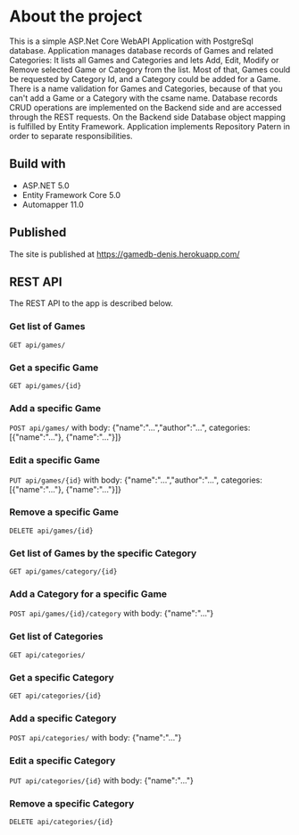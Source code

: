 # About the project

This is a simple ASP.Net Core WebAPI Application with PostgreSql database.
Application manages database records of Games and related Categories:
It lists all Games and Categories and lets Add, Edit, Modify or Remove selected Game or Category from the list.
Most of that, Games could be requested by Category Id, and a Category could be added for a Game.
There is a name validation for Games and Categories, because of that you can't add a Game or a Category with the csame name.
Database records CRUD operations are implemented on the Backend side and are accessed through the REST requests.
On the Backend side Database object mapping is fulfilled by Entity Framework.
Application implements Repository Patern in order to separate responsibilities.

## Build with

- ASP.NET 5.0
- Entity Framework Core 5.0
- Automapper 11.0

## Published

The site is published at https://gamedb-denis.herokuapp.com/

## REST API

The REST API to the app is described below.

### Get list of Games

`GET api/games/`

### Get a specific Game

`GET api/games/{id}`

### Add a specific Game

`POST api/games/`
with body:
{"name":"...","author":"...", categories:[{"name":"..."}, {"name":"..."}]}

### Edit a specific Game

`PUT api/games/{id}`
with body:
{"name":"...","author":"...", categories:[{"name":"..."}, {"name":"..."}]}

### Remove a specific Game

`DELETE api/games/{id}`

### Get list of Games by the specific Category

`GET api/games/category/{id}`

### Add a Category for a specific Game

`POST api/games/{id}/category`
with body:
{"name":"..."}

### Get list of Categories

`GET api/categories/`

### Get a specific Category

`GET api/categories/{id}`

### Add a specific Category

`POST api/categories/`
with body:
{"name":"..."}

### Edit a specific Category

`PUT api/categories/{id}`
with body:
{"name":"..."}

### Remove a specific Category

`DELETE api/categories/{id}`
